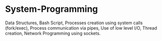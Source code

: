# System-Programming
Data Structures, Bash Script, Processes creation using system calls (fork/exec), Process communication via pipes, Use of low level I/O, Thread creation, Network Programming using sockets.
